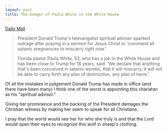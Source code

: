 ```yaml
---
layout: post
title: The Danger of Paula White in the White House
---
```


[Daily Mail](https://www.dailymail.co.uk/news/article-7933365/Donald-Trumps-spiritual-adviser-Paula-White-calls-satanic-pregnancies-miscarry.html)

> President Donald Trump's televangelist spiritual adviser sparked outrage after praying in a sermon for Jesus Christ to 'command all satanic pregnancies to miscarry right now.' 
>
> Florida pastor Paula White, 53, who has a job in the White House and has been close to Trump for 18 years, said: 'We declare that anything that's been conceived in satanic wombs, that it will miscarry, it will not be able to carry forth any plan of destruction, any plan of harm.'

Of all the mistakes in judgement Donald Trump has made in office (and there have been many) I think one of the worst is appointing this charlatan as his "spiritual advisor." 

Giving her prominence and the backing of the President damages the Christian witness by making her seem to speak for all Christians.

I pray that the world would see her for who she truly is and that the Lord would open their eyes to recognize this wolf in sheep's clothing.
